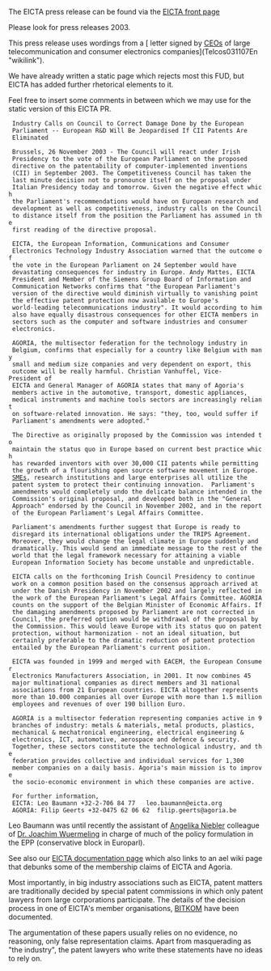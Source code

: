 The EICTA press release can be found via the [EICTA front
page](http://www.eicta.org/Content/Default.asp?PageID=207 "wikilink")

Please look for press releases 2003.

This press release uses wordings from a [ letter signed by
[CEOs](CEOs "wikilink") of large telecommunication and consumer
electronics companies](Telcos031107En "wikilink").

We have already written a static page which rejects most this FUD, but
EICTA has added further rhetorical elements to it.

Feel free to insert some comments in between which we may use for the
static version of this EICTA PR.

` Industry Calls on Council to Correct Damage Done by the European`\
` Parliament -- European R&D Will Be Jeopardised If CII Patents Are`\
` Eliminated `

` Brussels, 26 November 2003 - The Council will react under Irish`\
` Presidency to the vote of the European Parliament on the proposed`\
` directive on the patentability of computer-implemented inventions`\
` (CII) in September 2003. The Competitiveness Council has taken the`\
` last minute decision not to pronounce itself on the proposal under`\
` Italian Presidency today and tomorrow. Given the negative effect which`\
` the Parliament's recommendations would have on European research and`\
` development as well as competitiveness, industry calls on the Council`\
` to distance itself from the position the Parliament has assumed in the`\
` first reading of the directive proposal. `

` EICTA, the European Information, Communications and Consumer`\
` Electronics Technology Industry Association warned that the outcome of`\
` the vote in the European Parliament on 24 September would have`\
` devastating consequences for industry in Europe. Andy Mattes, EICTA`\
` President and Member of the Siemens Group Board of Information and`\
` Communication Networks confirms that "the European Parliament's`\
` version of the directive would diminish virtually to vanishing point`\
` the effective patent protection now available to Europe's`\
` world-leading telecommunications industry". It would according to him`\
` also have equally disastrous consequences for other EICTA members in`\
` sectors such as the computer and software industries and consumer`\
` electronics.  `

` AGORIA, the multisector federation for the technology industry in`\
` Belgium, confirms that especially for a country like Belgium with many`\
` small and medium size companies and very dependent on export, this`\
` outcome will be really harmful. Christian Vanhuffel, Vice-President of`\
` EICTA and General Manager of AGORIA states that many of Agoria's`\
` members active in the automotive, transport, domestic appliances,`\
` medical instruments and machine tools sectors are increasingly reliant`\
` on software-related innovation. He says: "they, too, would suffer if`\
` Parliament's amendments were adopted."`

` The Directive as originally proposed by the Commission was intended to`\
` maintain the status quo in Europe based on current best practice which`\
` has rewarded inventors with over 30,000 CII patents while permitting`\
` the growth of a flourishing open source software movement in Europe.`\
` `[`SMEs`](SMEs "wikilink")`, research institutions and large enterprises all utilize the`\
` patent system to protect their continuing innovation.  Parliament's`\
` amendments would completely undo the delicate balance intended in the`\
` Commission's original proposal, and developed both in the "General`\
` Approach" endorsed by the Council in November 2002, and in the report`\
` of the European Parliament's Legal Affairs Committee.`

` Parliament's amendments further suggest that Europe is ready to`\
` disregard its international obligations under the TRIPS Agreement.`\
` Moreover, they would change the legal climate in Europe suddenly and`\
` dramatically. This would send an immediate message to the rest of the`\
` world that the legal framework necessary for attaining a viable`\
` European Information Society has become unstable and unpredictable.`

` EICTA calls on the forthcoming Irish Council Presidency to continue`\
` work on a common position based on the consensus approach arrived at`\
` under the Danish Presidency in November 2002 and largely reflected in`\
` the work of the European Parliament's Legal Affairs Committee. AGORIA`\
` counts on the support of the Belgian Minister of Economic Affairs. If`\
` the damaging amendments proposed by Parliament are not corrected in`\
` Council, the preferred option would be withdrawal of the proposal by`\
` the Commission. This would leave Europe with its status quo on patent`\
` protection, without harmonization - not an ideal situation, but`\
` certainly preferable to the dramatic reduction of patent protection`\
` entailed by the European Parliament's current position.`

` EICTA was founded in 1999 and merged with EACEM, the European Consumer`\
` Electronics Manufacturers Association, in 2001. It now combines 45`\
` major multinational companies as direct members and 31 national`\
` associations from 21 European countries. EICTA altogether represents`\
` more than 10.000 companies all over Europe with more than 1.5 million`\
` employees and revenues of over 190 billion Euro.`

` AGORIA is a multisector federation representing companies active in 9`\
` branches of industry: metals & materials, metal products, plastics,`\
` mechanical & mechatronical engineering, electrical engineering &`\
` electronics, ICT, automotive, aerospace and defence & security.`\
` Together, these sectors constitute the technological industry, and the`\
` federation provides collective and individual services for 1,300`\
` member companies on a daily basis. Agoria's main mission is to improve`\
` the socio-economic environment in which these companies are active. `

` For further information, `\
` EICTA: Leo Baumann +32-2-706 84 77   leo.baumann@eicta.org`\
` AGORIA: Filip Geerts +32-0475 62 06 62  filip.geerts@agoria.be`

Leo Baumann was until recently the assistant of [ Angelika
Niebler](SwpatanieblerDe "wikilink") colleague of [ Dr. Joachim
Wuermeling](SwpatjwuermelingDe "wikilink") in charge of much of the
policy formulation in the EPP (conservative block in Europarl).

See also our [ EICTA documentation page](SwpateictaEn "wikilink") which
also links to an ael wiki page that debunks some of the membership
claims of EICTA and Agoria.

Most importantly, in big industry associations such as EICTA, patent
matters are traditionally decided by special patent commissions in which
only patent lawyers from large corporations participate. The details of
the decision process in one of EICTA\'s member organisations, [
BITKOM](SwpatbitkomEn "wikilink") have been documented.

The argumentation of these papers usually relies on no evidence, no
reasoning, only false representation claims. Apart from masquerading as
\"the industry\", the patent lawyers who write these statements have no
ideas to rely on.
